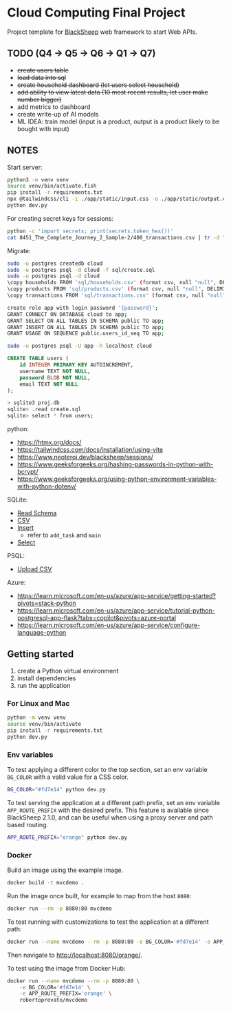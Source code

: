 # Cloud Computing Final Project

Project template for [BlackSheep](https://github.com/Neoteroi/BlackSheep)
web framework to start Web APIs.

## TODO (Q4 -> Q5 -> Q6 -> Q1 -> Q7)
- ~~create users table~~
- ~~load data into sql~~
- ~~create household dashboard (let users select household)~~
- ~~add ability to view latest data (10 most recent results, let user make number bigger)~~
- add metrics to dashboard
- create write-up of AI models 
- ML IDEA: train model (input is a product, output is a product likely to be bought with input)

## NOTES
Start server:
```bash
python3 -m venv venv
source venv/bin/activate.fish 
pip install -r requirements.txt
npx @tailwindcss/cli -i ./app/static/input.css -o ./app/static/output.css --watch
python dev.py
```

For creating secret keys for sessions:
```bash
python -c 'import secrets; print(secrets.token_hex())'
cat 8451_The_Complete_Journey_2_Sample-2/400_transactions.csv | tr -d "[:blank:]" > transactions.csv 
```

Migrate:
```bash
sudo -u postgres createdb cloud
sudo -u postgres psql -d cloud -f sql/create.sql
sudo -u postgres psql -d cloud
\copy households FROM 'sql/households.csv' (format csv, null "null", DELIMITER ',', HEADER);
\copy products FROM 'sql/products.csv' (format csv, null "null", DELIMITER ',', HEADER);
\copy transactions FROM 'sql/transactions.csv' (format csv, null "null", DELIMITER ',', HEADER);

create role app with login password '{password}';
GRANT CONNECT ON DATABASE cloud to app;
GRANT SELECT ON ALL TABLES IN SCHEMA public TO app;
GRANT INSERT ON ALL TABLES IN SCHEMA public TO app;
GRANT USAGE ON SEQUENCE public.users_id_seq TO app;

sudo -u postgres psql -U app -h localhost cloud
```

```sql
CREATE TABLE users (
    id INTEGER PRIMARY KEY AUTOINCREMENT,
    username TEXT NOT NULL,
    password BLOB NOT NULL,
    email TEXT NOT NULL
);
```
``` bash
> sqlite3 proj.db
sqlite> .read create.sql
sqlite> select * from users;
```

python:
- https://htmx.org/docs/
- https://tailwindcss.com/docs/installation/using-vite
- https://www.neoteroi.dev/blacksheep/sessions/
- https://www.geeksforgeeks.org/hashing-passwords-in-python-with-bcrypt/
- https://www.geeksforgeeks.org/using-python-environment-variables-with-python-dotenv/

SQLite:
- [Read Schema](https://www.sqlitetutorial.net/sqlite-describe-table/)
- [CSV](https://www.sqlitetutorial.net/sqlite-import-csv/)
- [Insert](https://www.sqlitetutorial.net/sqlite-python/insert/)
    - refer to `add_task` and `main`
- [Select](https://www.sqlitetutorial.net/sqlite-python/sqlite-python-select/)

PSQL:
- [Upload CSV](https://stackoverflow.com/questions/2987433/how-to-import-csv-file-data-into-a-postgresql-table)

Azure:
- https://learn.microsoft.com/en-us/azure/app-service/getting-started?pivots=stack-python
- https://learn.microsoft.com/en-us/azure/app-service/tutorial-python-postgresql-app-flask?tabs=copilot&pivots=azure-portal
- https://learn.microsoft.com/en-us/azure/app-service/configure-language-python

## Getting started

1. create a Python virtual environment
2. install dependencies
3. run the application

### For Linux and Mac

```bash
python -m venv venv
source venv/bin/activate
pip install -r requirements.txt
python dev.py
```

### Env variables

To test applying a different color to the top section, set an env variable
`BG_COLOR` with a valid value for a CSS color.

```bash
BG_COLOR="#fd7e14" python dev.py
```

To test serving the application at a different path prefix, set an env variable
`APP_ROUTE_PREFIX` with the desired prefix. This feature is available since
BlackSheep 2.1.0, and can be useful when using a proxy server and path based
routing.

```bash
APP_ROUTE_PREFIX="orange" python dev.py
```

### Docker

Build an image using the example image.

```bash
docker build -t mvcdemo .
```

Run the image once built, for example to map from the host `8080`:

```bash
docker run --rm -p 8080:80 mvcdemo
```

To test running with customizations to test the application at a different
path:

```bash
docker run --name mvcdemo --rm -p 8080:80 -e BG_COLOR='#fd7e14' -e APP_ROUTE_PREFIX='orange' mvcdemo
```

Then navigate to [http://localhost:8080/orange/](http://localhost:8080/orange/).

To test using the image from Docker Hub:

```bash
docker run --name mvcdemo --rm -p 8080:80 \
    -e BG_COLOR='#fd7e14' \
    -e APP_ROUTE_PREFIX='orange' \
    robertoprevato/mvcdemo
```
